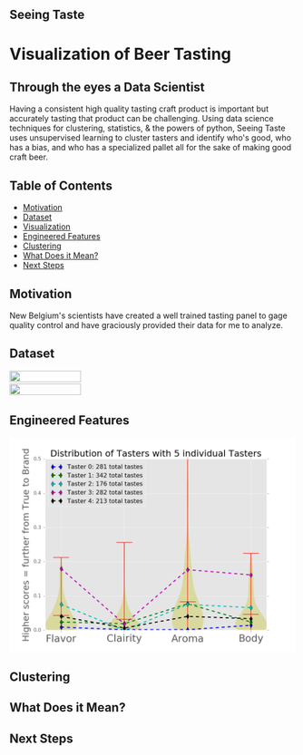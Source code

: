 ## Seeing Taste

# Visualization of Beer Tasting
## Through the eyes a Data Scientist

Having a consistent high quality tasting craft product is important but accurately tasting that product can be challenging. Using data science techniques for clustering, statistics, &amp; the powers of python, Seeing Taste uses unsupervised learning to cluster tasters and identify who's good, who has a bias, and who has a specialized pallet all for the sake of making good craft beer.


## Table of Contents
- [Motivation](#motivation)
- [Dataset](#dataset)
- [Visualization](#visualization)
- [Engineered Features](#engineered-features)
- [Clustering](#clustering)
- [What Does it Mean?](#what-does-it-mean?)
- [Next Steps](#next-steps)

## Motivation

New Belgium's scientists have created a well trained tasting panel to gage quality control and have graciously provided their data for me to analyze.

## Dataset

<img src="brews.png" width=50% height=50%/> <img src="sci.png" width=50% height=50%/>



## Engineered Features

![Alt text](/figures/tasters.png "Taster Distribution")
## Clustering

## What Does it Mean?

## Next Steps
